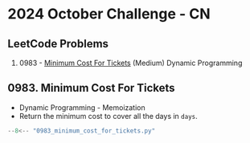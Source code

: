 # 2024 October Challenge - CN

## LeetCode Problems

1. 0983 - [Minimum Cost For Tickets](https://leetcode.com/problems/minimum-cost-for-tickets/) (Medium) Dynamic Programming

## 0983. Minimum Cost For Tickets

- Dynamic Programming - Memoization
- Return the minimum cost to cover all the days in `days`.

```python
--8<-- "0983_minimum_cost_for_tickets.py"
```
